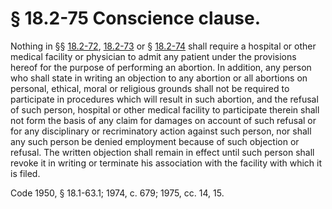 # § 18.2-75 Conscience clause.

<p>Nothing in §§ <a href='http://law.lis.virginia.gov/vacode/18.2-72/'>18.2-72</a>, <a href='http://law.lis.virginia.gov/vacode/18.2-73/'>18.2-73</a> or § <a href='http://law.lis.virginia.gov/vacode/18.2-74/'>18.2-74</a> shall require a hospital or other medical facility or physician to admit any patient under the provisions hereof for the purpose of performing an abortion. In addition, any person who shall state in writing an objection to any abortion or all abortions on personal, ethical, moral or religious grounds shall not be required to participate in procedures which will result in such abortion, and the refusal of such person, hospital or other medical facility to participate therein shall not form the basis of any claim for damages on account of such refusal or for any disciplinary or recriminatory action against such person, nor shall any such person be denied employment because of such objection or refusal. The written objection shall remain in effect until such person shall revoke it in writing or terminate his association with the facility with which it is filed.</p><p>Code 1950, § 18.1-63.1; 1974, c. 679; 1975, cc. 14, 15.</p>